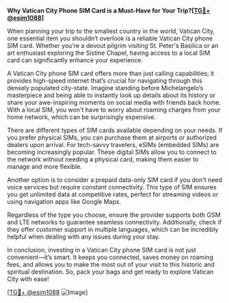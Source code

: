 **Why Vatican City Phone SIM Card is a Must-Have for Your Trip?[[TG💪+ @esim1088](https://t.me/s/esim1088)]**

When planning your trip to the smallest country in the world, Vatican City, one essential item you shouldn’t overlook is a reliable Vatican City phone SIM card. Whether you're a devout pilgrim visiting St. Peter's Basilica or an art enthusiast exploring the Sistine Chapel, having access to a local SIM card can significantly enhance your experience. 

A Vatican City phone SIM card offers more than just calling capabilities; it provides high-speed internet that’s crucial for navigating through this densely populated city-state. Imagine standing before Michelangelo’s masterpiece and being able to instantly look up details about its history or share your awe-inspiring moments on social media with friends back home. With a local SIM, you won't have to worry about roaming charges from your home network, which can be surprisingly expensive.

There are different types of SIM cards available depending on your needs. If you prefer physical SIMs, you can purchase them at airports or authorized dealers upon arrival. For tech-savvy travelers, eSIMs (embedded SIMs) are becoming increasingly popular. These digital SIMs allow you to connect to the network without needing a physical card, making them easier to manage and more flexible. 

Another option is to consider a prepaid data-only SIM card if you don't need voice services but require constant connectivity. This type of SIM ensures you get unlimited data at competitive rates, perfect for streaming videos or using navigation apps like Google Maps. 

Regardless of the type you choose, ensure the provider supports both GSM and LTE networks to guarantee seamless connectivity. Additionally, check if they offer customer support in multiple languages, which can be incredibly helpful when dealing with any issues during your stay.

In conclusion, investing in a Vatican City phone SIM card is not just convenient—it’s smart. It keeps you connected, saves money on roaming fees, and allows you to make the most out of your visit to this historic and spiritual destination. So, pack your bags and get ready to explore Vatican City with ease! 

[[TG💪+ @esim1088](https://t.me/s/esim1088) ![Image](https://i.postimg.cc/Y0z9fWf4/image.png)]